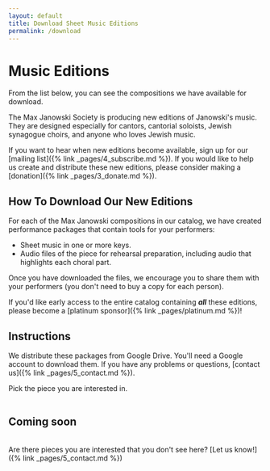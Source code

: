 ```yaml
---
layout: default
title: Download Sheet Music Editions
permalink: /download
---
```


# Music Editions

From the list below, you can see the compositions we have available for download.

The Max Janowski Society is producing new editions of Janowski's music. They are designed
especially for cantors, cantorial soloists, Jewish synagogue choirs, and anyone
who loves Jewish music.

If you want to hear when new editions become available, sign up for our [mailing list]({% link _pages/4_subscribe.md %}). If you would like to help us create and distribute these new editions, please consider making a [donation]({% link _pages/3_donate.md %}).

## How To Download Our New Editions

For each of the Max Janowski compositions in our catalog, we have created
performance packages that contain tools for your performers:

* Sheet music in one or more keys.
* Audio files of the piece for rehearsal preparation, including audio that highlights each choral part.

Once you have downloaded the files, we encourage you to share them
with your performers (you don't need to buy a copy for each person).

If you'd like early access to the entire catalog containing ***all*** these
editions, please become a [platinum sponsor]({% link _pages/platinum.md %})!

## Instructions

We distribute these packages from Google Drive. You'll need a Google account to download them. If you have any problems or questions, [contact us]({% link _pages/5_contact.md %}).

Pick the piece you are interested in.

<table id="editions-list" class="editions-list">
</table>

## Coming soon

<table id="coming-soon-list" class="editions-list">
</table>

Are there pieces you are interested that you don't see here?
[Let us know!]({% link _pages/5_contact.md %})

<script>
window.onload = e => {
  loadEditionLinks(1, document.getElementById('editions-list'));
  loadEditionLinks(0, document.getElementById('coming-soon-list'));
}

</script>
